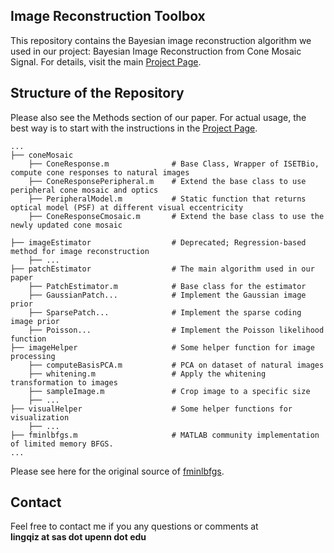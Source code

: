 ## Image Reconstruction Toolbox
This repository contains the Bayesian image reconstruction algorithm we used in our project: Bayesian Image Reconstruction from Cone Mosaic Signal. For details, visit the main [Project Page](https://github.com/isetbio/ISETImagePipeline).

## Structure of the Repository
Please also see the Methods section of our paper. For actual usage, the best way is to start with the instructions in the [Project Page](https://github.com/isetbio/ISETImagePipeline). 
```
...
├── coneMosaic                      
    ├── ConeResponse.m              # Base Class, Wrapper of ISETBio, compute cone responses to natural images
    ├── ConeResponsePeripheral.m    # Extend the base class to use peripheral cone mosaic and optics
    ├── PeripheralModel.m           # Static function that returns optical model (PSF) at different visual eccentricity
    ├── ConeResponseCmosaic.m       # Extend the base class to use the newly updated cone mosaic 

├── imageEstimator                  # Deprecated; Regression-based method for image reconstruction    
    ├── ...
├── patchEstimator                  # The main algorithm used in our paper
    ├── PatchEstimator.m            # Base class for the estimator
    ├── GaussianPatch...            # Implement the Gaussian image prior
    ├── SparsePatch...              # Implement the sparse coding image prior
    ├── Poisson...                  # Implement the Poisson likelihood function
├── imageHelper                     # Some helper function for image processing
    ├── computeBasisPCA.m           # PCA on dataset of natural images
    ├── whitening.m                 # Apply the whitening transformation to images
    ├── sampleImage.m               # Crop image to a specific size
    ├── ... 
├── visualHelper                    # Some helper functions for visualization
    ├── ... 
├── fminlbfgs.m                     # MATLAB community implementation of limited memory BFGS.
...
```
Please see here for the original source of [fminlbfgs](https://www.mathworks.com/matlabcentral/fileexchange/23245-fminlbfgs-fast-limited-memory-optimizer).

## Contact
Feel free to contact me if you any questions or comments at   
**lingqiz at sas dot upenn dot edu**